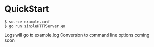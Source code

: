 QuickStart
===
```
$ source example.conf
$ go run sinpleHTTPServer.go
```

Logs will go to example.log
Conversion to command line options coming soon

